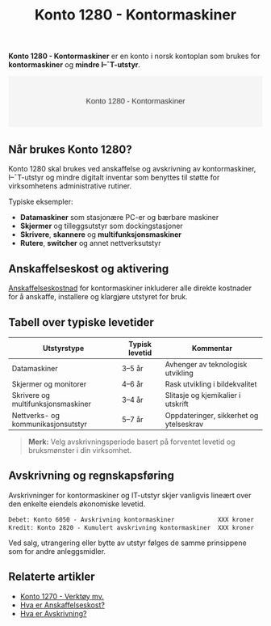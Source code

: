 ﻿---
title: "Konto 1280 - Kontormaskiner"
seoTitle: "1280"
description: '**Konto 1280 - Kontormaskiner** er en konto i norsk kontoplan som brukes for **kontormaskiner** og **mindre I–¯T-utstyr**.'
---

**Konto 1280 - Kontormaskiner** er en konto i norsk kontoplan som brukes for **kontormaskiner** og **mindre I–¯T-utstyr**.

![Illustrasjon av konto 1280 kontormaskiner](1280-kontormaskiner-image.svg)

## Når brukes Konto 1280?

Konto 1280 skal brukes ved anskaffelse og avskrivning av kontormaskiner, I–¯T-utstyr og mindre digitalt inventar som benyttes til støtte for virksomhetens administrative rutiner.

Typiske eksempler:

* **Datamaskiner** som stasjonære PC-er og bærbare maskiner
* **Skjermer** og tilleggsutstyr som dockingstasjoner
* **Skrivere**, **skannere** og **multifunksjonsmaskiner**
* **Rutere**, **switcher** og annet nettverksutstyr

## Anskaffelseskost og aktivering

[Anskaffelseskostnad](/blogs/regnskap/hva-er-anskaffelseskost "Hva er Anskaffelseskost?") for kontormaskiner inkluderer alle direkte kostnader for å anskaffe, installere og klargjøre utstyret for bruk.

## Tabell over typiske levetider

| **Utstyrstype**                         | **Typisk levetid** | **Kommentar**                             |
|-----------------------------------------|--------------------|-------------------------------------------|
| Datamaskiner                            | 3–5 år             | Avhenger av teknologisk utvikling         |
| Skjermer og monitorer                   | 4–6 år             | Rask utvikling i bildekvalitet            |
| Skrivere og multifunksjonsmaskiner      | 3–4 år             | Slitasje og kjemikalier i utskrift        |
| Nettverks- og kommunikasjonsutstyr      | 5–7 år             | Oppdateringer, sikkerhet og ytelseskrav    |

> **Merk:** Velg avskrivningsperiode basert på forventet levetid og bruksmønster i din virksomhet.

## Avskrivning og regnskapsføring

Avskrivninger for kontormaskiner og IT-utstyr skjer vanligvis lineært over den enkelte eiendels økonomiske levetid.

```plaintext
Debet: Konto 6050 - Avskrivning kontormaskiner            XXX kroner
Kredit: Konto 2820 - Kumulert avskrivning kontormaskiner  XXX kroner
```

Ved salg, utrangering eller bytte av utstyr følges de samme prinsippene som for andre anleggsmidler.

## Relaterte artikler

* [Konto 1270 - Verktøy mv.](/blogs/kontoplan/1270-verktoy-mv "Konto 1270 - Verktøy mv.")
* [Hva er Anskaffelseskost?](/blogs/regnskap/hva-er-anskaffelseskost "Hva er Anskaffelseskost?")
* [Hva er Avskrivning?](/blogs/regnskap/hva-er-avskrivning "Hva er Avskrivning i Regnskap?")






